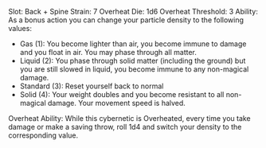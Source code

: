 Slot: Back + Spine
Strain: 7
Overheat Die: 1d6
Overheat Threshold: 3 
Ability: As a bonus action you can change your particle density to the following values:
- Gas (1): You become lighter than air, you become immune to damage and you float in air. You may phase through all matter.
- Liquid (2): You phase through solid matter (including the ground) but you are still slowed in liquid, you become immune to any non-magical damage.
- Standard (3): Reset yourself back to normal
- Solid (4): Your weight doubles and you become resistant to all non-magical damage. Your movement speed is halved.  

Overheat Ability: While this cybernetic is Overheated, every time you take damage or make a saving throw, roll 1d4 and switch your density to the corresponding value.